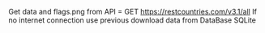 Get data and flags.png from API = GET https://restcountries.com/v3.1/all
If no internet connection use previous download data from DataBase SQLite
